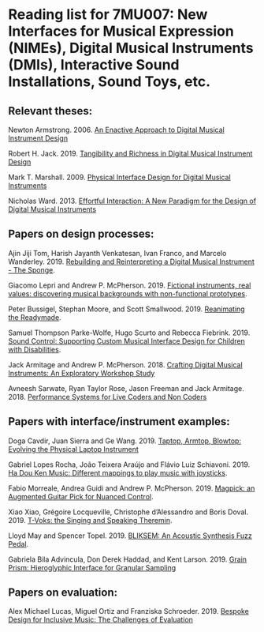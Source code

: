 # Reading list for 7MU007: New Interfaces for Musical Expression (NIMEs), Digital Musical Instruments (DMIs), Interactive Sound Installations, Sound Toys, etc.

## Relevant theses:

Newton Armstrong. 2006. [An Enactive Approach to Digital Musical Instrument Design](http://citeseerx.ist.psu.edu/viewdoc/download?doi=10.1.1.115.5347&rep=rep1&type=pdf)

Robert H. Jack. 2019. [Tangibility and Richness in Digital Musical Instrument Design](https://www.researchgate.net/publication/334250671_Tangibility_and_Richness_in_Digital_Musical_Instrument_Design)

Mark T. Marshall. 2009. [Physical Interface Design for Digital Musical Instruments](http://citeseerx.ist.psu.edu/viewdoc/download;jsessionid=E633DBD6317131314FCCAD634AF3A940?doi=10.1.1.343.8237&rep=rep1&type=pdf)

Nicholas Ward. 2013. [Effortful Interaction: A New Paradigm for the Design of Digital Musical Instruments](https://www.academia.edu/9466895/PhD_Thesis_Effortful_Interaction_A_New_Paradigm_for_the_Design_of_Digital_Musical_Instruments)

## Papers on design processes:

Ajin Jiji Tom, Harish Jayanth Venkatesan, Ivan Franco, and Marcelo Wanderley. 2019. [Rebuilding and Reinterpreting a Digital Musical Instrument - The Sponge](http://www.nime.org/proceedings/2019/nime2019_paper008.pdf).

Giacomo Lepri and Andrew P. McPherson. 2019. [Fictional instruments, real values: discovering musical backgrounds with non-functional prototypes](http://www.nime.org/proceedings/2019/nime2019_paper024.pdf).

Peter Bussigel, Stephan Moore, and Scott Smallwood. 2019. [Reanimating the Readymade](http://www.nime.org/proceedings/2019/nime2019_paper027.pdf).  

Samuel Thompson Parke-Wolfe, Hugo Scurto and Rebecca Fiebrink. 2019. [Sound Control: Supporting Custom Musical Interface Design for Children with Disabilities](https://www.nime.org/proceedings/2019/nime2019_paper038.pdf).

Jack Armitage and Andrew P. McPherson. 2018. [Crafting Digital Musical Instruments: An Exploratory Workshop Study](http://www.nime.org/proceedings/2018/nime2018_paper0060.pdf)

Avneesh Sarwate, Ryan Taylor Rose, Jason Freeman and Jack Armitage. 2018. [Performance Systems for Live Coders and Non Coders](http://www.nime.org/proceedings/2018/nime2018_paper0082.pdf) 

## Papers with interface/instrument examples:

Doga Cavdir, Juan Sierra and Ge Wang. 2019. [Taptop, Armtop, Blowtop: Evolving the Physical Laptop Instrument](http://www.nime.org/proceedings/2019/nime2019_paper011.pdf)

Gabriel Lopes Rocha, João Teixera Araújo and Flávio Luiz Schiavoni. 2019. [Ha Dou Ken Music: Different mappings to play music with joysticks](http://www.nime.org/proceedings/2019/nime2019_paper015.pdf). 

Fabio Morreale, Andrea Guidi and Andrew P. McPherson. 2019. [Magpick: an Augmented Guitar Pick for Nuanced Control](http://www.nime.org/proceedings/2019/nime2019_paper013.pdf). 

Xiao Xiao, Grégoire Locqueville, Christophe d’Alessandro and Boris Doval. 2019. [T-Voks: the Singing and Speaking Theremin](http://www.nime.org/proceedings/2019/nime2019_paper022.pdf).

Lloyd May and Spencer Topel. 2019. [BLIKSEM: An Acoustic Synthesis Fuzz Pedal](http://www.nime.org/proceedings/2019/nime2019_paper041.pdf).

Gabriela Bila Advincula, Don Derek Haddad, and Kent Larson. 2019. [Grain Prism: Hieroglyphic Interface for Granular Sampling](http://www.nime.org/proceedings/2019/nime2019_paper054.pdf)

## Papers on evaluation:

Alex Michael Lucas, Miguel Ortiz and Franziska Schroeder. 2019. [Bespoke Design for Inclusive Music: The Challenges of Evaluation](http://www.nime.org/proceedings/2019/nime2019_paper021.pdf)
